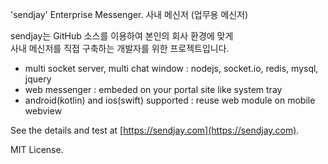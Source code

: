 'sendjay' Enterprise Messenger. 사내 메신저 (업무용 메신저)

sendjay는 GitHub 소스를 이용하여 본인의 회사 환경에 맞게 <br/>
사내 메신저를 직접 구축하는 개발자를 위한 프로젝트입니다. 

- multi socket server, multi chat window : nodejs, socket.io, redis, mysql, jquery
- web messenger : embeded on your portal site like system tray
- android(kotlin) and ios(swift) supported : reuse web module on mobile webview

See the details and test at [https://sendjay.com](https://sendjay.com).

MIT License.

